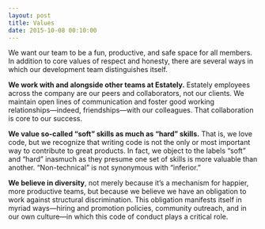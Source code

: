 ```yaml
---
layout: post
title: Values
date: 2015-10-08 00:10:00
---
```


We want our team to be a fun, productive, and safe space for all members. In addition to core values of respect and honesty, there are several ways in which our development team distinguishes itself.

**We work with and alongside other teams at Estately.** Estately employees across the company are our peers and collaborators, not our clients. We maintain open lines of communication and foster good working relationships—indeed, friendships—with our colleagues. That collaboration is core to our success.

**We value so-called “soft” skills as much as “hard” skills.** That is, we love code, but we recognize that writing code is not the only or most important way to contribute to great products. In fact, we object to the labels “soft” and “hard” inasmuch as they presume one set of skills is more valuable than another. “Non-technical” is not synonymous with “inferior.”

**We believe in diversity**, not merely because it’s a mechanism for happier, more productive teams, but because we believe we have an obligation to work against structural discrimination. This obligation manifests itself in myriad ways—hiring and promotion policies, community outreach, and in our own culture—in which this code of conduct plays a critical role.
